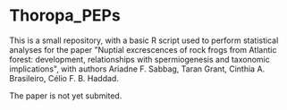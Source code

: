 # Thoropa_PEPs

This is a small repository, with a basic R script used to perform statistical analyses for the paper "Nuptial excrescences of rock frogs from Atlantic forest: development, relationships with spermiogenesis and taxonomic implications", with authors Ariadne F. Sabbag, Taran Grant, Cinthia A. Brasileiro, Célio F. B. Haddad.

The paper is not yet submited.
